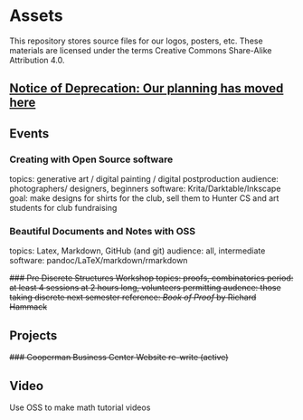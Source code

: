 # Assets

This repository stores source files for our logos, posters, etc. These materials are licensed under the terms Creative Commons Share-Alike Attribution 4.0.

[Notice of Deprecation: Our planning has moved here](https://github.com/orgs/Hunter-Open-Source-Club/projects/2)
---


## Events

### Creating with Open Source software
topics: generative art / digital painting / digital postproduction
audience: photographers/ designers, beginners
software: Krita/Darktable/Inkscape
goal: make designs for shirts for the club, sell them to Hunter CS and art students for club fundraising

### Beautiful Documents and Notes with OSS
topics: Latex, Markdown, GitHub (and git)
audience: all, intermediate
software: pandoc/LaTeX/markdown/rmarkdown

~~### Pre Discrete Structures Workshop
topics: proofs, combinatorics
period: at least 4 sessions at 2 hours long, volunteers permitting
audence: those taking discrete next semester
reference: _Book of Proof_ by Richard Hammack~~


## Projects

~~### Cooperman Business Center Website re-write (active)~~

## Video

Use OSS to make math tutorial videos
